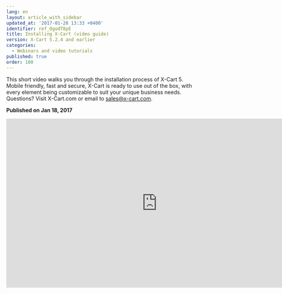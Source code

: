 ```yaml
---
lang: en
layout: article_with_sidebar
updated_at: '2017-01-20 13:33 +0400'
identifier: ref_OgodT8pE
title: Installing X-Cart (video guide)
version: X-Cart 5.2.4 and earlier
categories:
  - Webinars and video tutorials
published: true
order: 100
---
```


This short video walks you through the installation process of X-Cart 5. Mobile friendly, fast and secure, X-Cart is ready to use out of the box, with every element being customizable to suit your unique business needs.
Questions? Visit X-Cart.com or email to [sales@x-cart.com](mailto:sales@x-cart.com).

**Published on Jan 18, 2017**
<iframe class="youtube-player" type="text/html" style="width: 800px; height: 450px" src="https://www.youtube.com/embed/N21P9jBh2sA" frameborder="0"></iframe>
